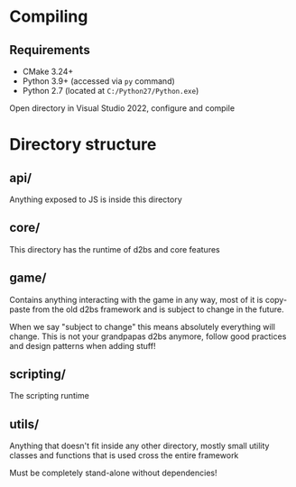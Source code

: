 # Compiling

## Requirements

- CMake 3.24+
- Python 3.9+ (accessed via `py` command)
- Python 2.7 (located at `C:/Python27/Python.exe`)

Open directory in Visual Studio 2022, configure and compile

# Directory structure

## api/

Anything exposed to JS is inside this directory

## core/

This directory has the runtime of d2bs and core features

## game/

Contains anything interacting with the game in any way, most of it is copy-paste from the old d2bs framework and is subject to change in the future.

When we say "subject to change" this means absolutely everything will change. This is not your grandpapas d2bs anymore, follow good practices and design patterns when adding stuff!

## scripting/

The scripting runtime

## utils/

Anything that doesn't fit inside any other directory, mostly small utility classes and functions that is used cross the entire framework

Must be completely stand-alone without dependencies!
